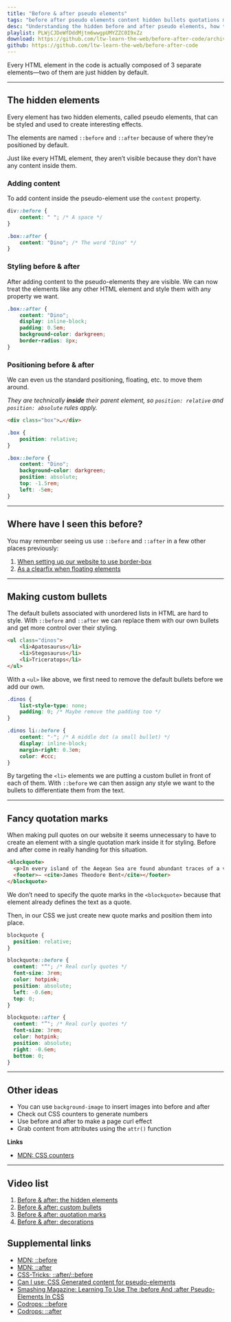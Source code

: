 ```yaml
---
title: "Before & after pseudo elements"
tags: "before after pseudo elements content hidden bullets quotations marks clearfix border box "
desc: "Understanding the hidden before and after pseudo elements, how to style them, and what they’re helpful for."
playlist: PLWjCJDeWfDddMjtm6wwgpUMYZZC0I9xZz
download: https://github.com/ltw-learn-the-web/before-after-code/archive/master.zip
github: https://github.com/ltw-learn-the-web/before-after-code
---
```


Every HTML element in the code is actually composed of 3 separate elements—two of them are just hidden by default.

---

## The hidden elements

Every element has two hidden elements, called pseudo elements, that can be styled and used to create interesting effects.

The elements are named `::before` and `::after` because of where they’re positioned by default.

Just like every HTML element, they aren’t visible because they don’t have any content inside them.

### Adding content

To add content inside the pseudo-element use the `content` property.

```css
div::before {
	content: " "; /* A space */
}

.box::after {
	content: "Dino"; /* The word "Dino" */
}
```

### Styling before & after

After adding content to the pseudo-elements they are visible. We can now treat the elements like any other HTML element and style them with any property we want.

```css
.box::after {
	content: "Dino";
	display: inline-block;
	padding: 0.5em;
	background-color: darkgreen;
	border-radius: 8px;
}
```

### Positioning before & after

We can even us the standard positioning, floating, etc. to move them around.

*They are technically **inside** their parent element, so `position: relative` and `position: absolute` rules apply.*

```html
<div class="box">…</div>
```

```css
.box {
	position: relative;
}

.box::before {
	content: "Dino";
	background-color: darkgreen;
	position: absolute;
	top: -1.5rem;
	left: -5em;
}
```

---

## Where have I seen this before?

You may remember seeing us use `::before` and `::after` in a few other places previously:

1. [When setting up our website to use border-box](../box-model#adjusting-layout-math-with-border-box)
2. [As a clearfix when floating elements](../float-clear#clearfix-class)

---

## Making custom bullets

The default bullets associated with unordered lists in HTML are hard to style. With `::before` and `::after` we can replace them with our own bullets and get more control over their styling.

```html
<ul class="dinos">
	<li>Apatosaurus</li>
	<li>Stegosaurus</li>
	<li>Triceratops</li>
</ul>
```

With a `<ul>` like above, we first need to remove the default bullets before we add our own.

```css
.dinos {
	list-style-type: none;
	padding: 0; /* Maybe remove the padding too */
}

.dinos li::before {
	content: "·"; /* A middle dot (a small bullet) */
	display: inline-block;
	margin-right: 0.3em;
	color: #ccc;
}
```

By targeting the `<li>` elements we are putting a custom bullet in front of each of them. With `::before` we can then assign any style we want to the bullets to differentiate them from the text.

---

## Fancy quotation marks

When making pull quotes on our website it seems unnecessary to have to create an element with a single quotation mark inside it for styling. Before and after come in really handing for this situation.

```html
<blockquote>
  <p>In every island of the Aegean Sea are found abundant traces of a vast prehistoric empire.</p>
  <footer>— <cite>James Theodore Bent</cite></footer>
</blockquote>
```

We don’t need to specify the quote marks in the `<blockquote>` because that element already defines the text as a quote.

Then, in our CSS we just create new quote marks and position them into place.

```css
blockquote {
  position: relative;
}

blockquote::before {
  content: "“"; /* Real curly quotes */
  font-size: 3rem;
  color: hotpink;
  position: absolute;
  left: -0.6em;
  top: 0;
}

blockquote::after {
  content: "”"; /* Real curly quotes */
  font-size: 3rem;
  color: hotpink;
  position: absolute;
  right: -0.6em;
  bottom: 0;
}
```

---

## Other ideas

- You can use `background-image` to insert images into before and after
- Check out CSS counters to generate numbers
- Use before and after to make a page curl effect
- Grab content from attributes using the `attr()` function

**Links**

- [MDN: CSS counters](https://developer.mozilla.org/en-US/docs/Web/Guide/CSS/Counters)

---

## Video list

1. [Before & after: the hidden elements](https://www.youtube.com/watch?v=hv2j8NZRCzo&index=1&list=PLWjCJDeWfDddMjtm6wwgpUMYZZC0I9xZz)
2. [Before & after: custom bullets](https://www.youtube.com/watch?v=BmMj3ss2tY8&index=2&list=PLWjCJDeWfDddMjtm6wwgpUMYZZC0I9xZz)
3. [Before & after: quotation marks](https://www.youtube.com/watch?v=H47TgxyBnAU&index=3&list=PLWjCJDeWfDddMjtm6wwgpUMYZZC0I9xZz)
4. [Before & after: decorations](https://www.youtube.com/watch?v=WiaIBC7xszw&index=4&list=PLWjCJDeWfDddMjtm6wwgpUMYZZC0I9xZz)

## Supplemental links

- [MDN: ::before](https://developer.mozilla.org/en-US/docs/Web/CSS/::before)
- [MDN: ::after](https://developer.mozilla.org/en-US/docs/Web/CSS/::after)
- [CSS-Tricks: ::after/::before](https://css-tricks.com/almanac/selectors/a/after-and-before/)
- [Can I use: CSS Generated content for pseudo-elements](http://caniuse.com/#feat=css-gencontent)
- [Smashing Magazine: Learning To Use The :before And :after Pseudo-Elements In CSS](http://www.smashingmagazine.com/2011/07/13/learning-to-use-the-before-and-after-pseudo-elements-in-css/)
- [Codrops: ::before](http://tympanus.net/codrops/css_reference/before/)
- [Codrops: ::after](http://tympanus.net/codrops/css_reference/after/)
